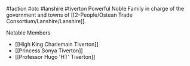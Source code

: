 #faction #otc #lanshire #tiverton Powerful Noble Family in charge of the government and towns of [[2-People/Ostean Trade Consortium/Lanshire/Lanshire]].

Notable Members
- [[High King Charlemain Tiverton]]
- [[Princess Sonya Tiverton]]
- [[Professor Hugo 'HT' Tiverton]]